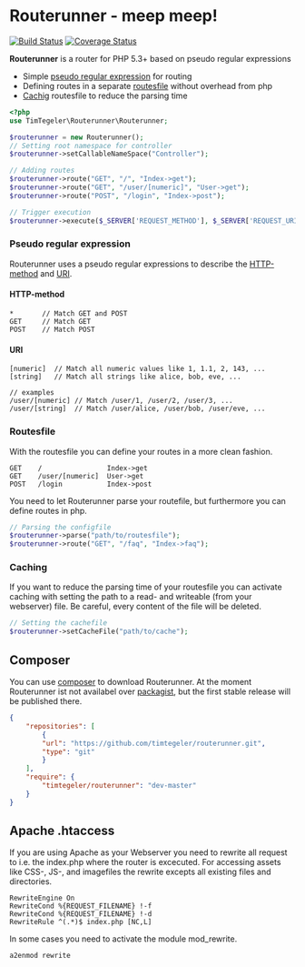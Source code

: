 # Routerunner - meep meep!

[![Build Status](https://travis-ci.org/timtegeler/routerunner.svg?branch=master)](https://travis-ci.org/timtegeler/routerunner)
[![Coverage Status](https://coveralls.io/repos/timtegeler/routerunner/badge.svg?branch=master&service=github)](https://coveralls.io/github/timtegeler/routerunner?branch=master)

**Routerunner** is a router for PHP 5.3+ based on pseudo regular expressions

* Simple [pseudo regular expression](#pseudo-regular-expression) for routing 
* Defining routes in a separate [routesfile](#routesfile) without overhead from php
* [Cachig](#caching) routesfile to reduce the parsing time 

```php
<?php
use TimTegeler\Routerunner\Routerunner;

$routerunner = new Routerunner();
// Setting root namespace for controller
$routerunner->setCallableNameSpace("Controller");

// Adding routes
$routerunner->route("GET", "/", "Index->get");
$routerunner->route("GET", "/user/[numeric]", "User->get");
$routerunner->route("POST", "/login", "Index->post");

// Trigger execution 
$routerunner->execute($_SERVER['REQUEST_METHOD'], $_SERVER['REQUEST_URI']);
```

### Pseudo regular expression

Routerunner uses a pseudo regular expressions to describe the [HTTP-method](https://en.wikipedia.org/wiki/Hypertext_Transfer_Protocol) and [URI](https://en.wikipedia.org/wiki/Uniform_Resource_Identifier). 

#### HTTP-method
```
*       // Match GET and POST  
GET     // Match GET
POST    // Match POST
```

#### URI
```
[numeric]  // Match all numeric values like 1, 1.1, 2, 143, ... 
[string]   // Match all strings like alice, bob, eve, ...

// examples
/user/[numeric] // Match /user/1, /user/2, /user/3, ...
/user/[string]  // Match /user/alice, /user/bob, /user/eve, ...
```


### Routesfile

With the routesfile you can define your routes in a more clean fashion.

```
GET    /                Index->get
GET    /user/[numeric]  User->get
POST   /login           Index->post
```

You need to let Routerunner parse your routefile, but furthermore you can define routes in php.

```php
// Parsing the configfile
$routerunner->parse("path/to/routesfile");
$routerunner->route("GET", "/faq", "Index->faq");
```

### Caching

If you want to reduce the parsing time of your routesfile you can activate caching with setting the path to
a read- and writeable (from your webserver) file. Be careful, every content of the file will be deleted.

```php
// Setting the cachefile
$routerunner->setCacheFile("path/to/cache");
```

## Composer

You can use [composer](https://getcomposer.org/) to download Routerunner. At the moment Routerunner ist not availabel 
over [packagist](https://packagist.org/), but the first stable release will be published there. 

```json
{
    "repositories": [
        {
        "url": "https://github.com/timtegeler/routerunner.git",
        "type": "git"
        }
    ],
    "require": {
        "timtegeler/routerunner": "dev-master"
    }
}
```

## Apache .htaccess

If you are using Apache as your Webserver you need to rewrite all request to i.e. the index.php where 
the router is excecuted. For accessing assets like CSS-, JS-, and imagefiles the rewrite excepts all existing files and directories.  

```
RewriteEngine On
RewriteCond %{REQUEST_FILENAME} !-f
RewriteCond %{REQUEST_FILENAME} !-d
RewriteRule ^(.*)$ index.php [NC,L]
```

In some cases you need to activate the module mod_rewrite.

```sh
a2enmod rewrite
```